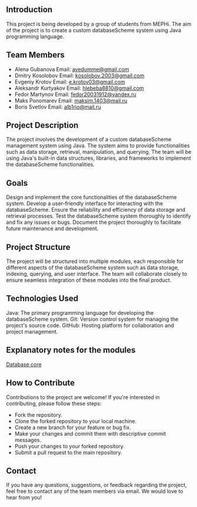 ## Introduction
This project is being developed by a group of students from MEPHi. The aim of the project is to create a custom databaseScheme system using Java programming language.

## Team Members
- Alena Gubanova
  Email: avedumme@gmail.com
- Dmitry Kosolobov
  Email: kosolobov.2003@gmail.com
- Evgeniy Krotov
  Email: e.krotov03@gmail.com
- Aleksandr Kurtyakov
  Email: hlebeba8810@gmail.com
- Fedor Martynov
  Email: fedor20031912@yandex.ru
- Maks Ponomarev
  Email: maksim.1403@mail.ru
- Boris Svetlov
  Email: alb1rio@mail.ru

## Project Description
The project involves the development of a custom databaseScheme management system using Java. The system aims to provide functionalities such as data storage, retrieval, manipulation, and querying. The team will be using Java's built-in data structures, libraries, and frameworks to implement the databaseScheme functionalities.

## Goals
Design and implement the core functionalities of the databaseScheme system.
Develop a user-friendly interface for interacting with the databaseScheme.
Ensure the reliability and efficiency of data storage and retrieval processes.
Test the databaseScheme system thoroughly to identify and fix any issues or bugs.
Document the project thoroughly to facilitate future maintenance and development.

## Project Structure
The project will be structured into multiple modules, each responsible for different aspects of the databaseScheme system such as data storage, indexing, querying, and user interface. The team will collaborate closely to ensure seamless integration of these modules into the final product.

## Technologies Used
Java: The primary programming language for developing the databaseScheme system.
Git: Version control system for managing the project's source code.
GitHub: Hosting platform for collaboration and project management.

## Explanatory notes for the modules
[Database core](https://docs.google.com/document/d/1mEagP_lLkA7tbYHyWw0xqeE6vxl67B6L7ZzAlWGvlOg/edit#heading=h.2s8eyo1)


## How to Contribute
Contributions to the project are welcome! If you're interested in contributing, please follow these steps:

- Fork the repository.
- Clone the forked repository to your local machine.
- Create a new branch for your feature or bug fix.
- Make your changes and commit them with descriptive commit messages.
- Push your changes to your forked repository.
- Submit a pull request to the main repository.

## Contact
If you have any questions, suggestions, or feedback regarding the project, feel free to contact any of the team members via email. We would love to hear from you!

